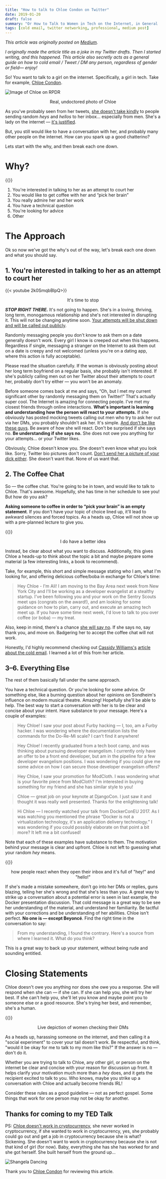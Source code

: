 ```yaml
---
title: "How to talk to Chloe Condon on Twitter"
date: 2019-01-20
draft: false
summary: "Or How to Talk to Women in Tech on the Internet, in General .... or How to Cold Tweet/Email/DM Anyone, in General"
tags: [cold email, twitter networking, professional, medium post]
---
```


_This article was originally posted on [Medium](https://medium.com/@endingwithali/how-to-talk-to-chloe-condon-on-twitter-3414597ae95c)._



_I originally made the article title as a joke in my Twitter drafts. Then I started writing, and this happened. This article also secretly acts as a general guide on how to cold email / Tweet / DM any person, regardless of gender or field— enjoy!_

So! You want to talk to a girl on the internet. Specifically, a girl in tech. Take for example, [Chloe Condon](https://twitter.com/chloecondon).


![Image of Chloe on RPDR](/2019-1/chloe.png)
<center>Real, undoctored photo of Chloe</center>

As you've probably seen from her tweets, [she doesn't take kindly](https://twitter.com/ChloeCondon/status/990028885575127041) to people sending random _heys_ and _hellos_ to her inbox... especially from men. She's a lady on the internet — [it's justified](https://www.womensmediacenter.com/speech-project/research-statistics).

But, you still would like to have a conversation with her, and probably many other people on the internet. How can you spark up a good chatterino?

Lets start with the why, and then break each one down.

# Why?

{{<youtube XL7iYqw0GNk>}}

1. You're interested in talking to her as an attempt to court her
2. You would like to get coffee with her and “pick her brain”
3. You really admire her and her work
4. You have a technical question
5. You're looking for advice
6. Other

# The Approach
Ok so now we've got the why's out of the way, let's break each one down and what you should say.
## 1. You're interested in talking to her as an attempt to court her


{{< youtube 2k0SmqbBIpQ>}}
<center>It's time to stop</center>


_**STOP RIGHT THERE.**_ It's not going to happen. She's in a loving, thriving, long term, monogamous relationship and she's not interested in disrupting it. This will not be changing anytime soon. [Your attempts will be shut down and will be called out publicly](https://twitter.com/ChloeCondon/status/1060670813723078663).

Randomly messaging people you don't know to ask them on a date generally doesn't work. Every girl I know is creeped out when this happens. Regardless if single, messaging a stranger on the Internet to ask them out on a date is creepy and not welcomed (unless you're on a dating app, where this action is fully acceptable).

Please read the situation carefully. If the woman is obviously posting about her long term boyfriend on a regular basis, she probably isn't interested. If she's publicly calling men out on her Twitter about their attempts to court her, probably don't try either — you won't be an anomaly.

Before someone comes back at me and says, “Oh, but I met my current significant other by randomly messaging them on Twitter!” That's actually super cool. The Internet is amazing for connecting people. I've met my closest friends through online interactions. **What's important is learning and understanding how the person will react to your attempts.** If she obviously has posted mocking tweets calling out men who try to ask her out via her DMs, you probably shouldn't ask her. It's simple. [And don't be like these guys](https://www.instagram.com/byefelipe/). Be aware of how she will react. Don't be surprised if she says no. **Be understanding if she says no.** She does not owe you anything for your attempts... or your Twitter likes.

Obviously, Chloe doesn't know you. She doesn't even know what you look like. Sorry, Twitter bio pictures don't count. [Don't send her a picture of your dick either](https://twitter.com/ChloeCondon/status/1086632353403854848). She doesn't want that. None of us want that.

## 2. The Coffee Chat
So — the coffee chat. You're going to be in town, and would like to talk to Chloe. That's awesome. Hopefully, she has time in her schedule to see you! But how do you ask?

**Asking someone to coffee in order to “pick your brain” is an empty statement**. If you don't have your topic of choice lined up, it'll lead to awkward silences and forced topics. As a heads up, Chloe will not show up with a pre-planned lecture to give you.

{{<youtube XXZcxKERmWE>}}
<center>I do have a better idea</center>

Instead, be clear about what you want to discuss. Additionally, this gives Chloe a heads-up to think about the topic a bit and maybe prepare some material (a few interesting links, a book to recommend).

Take, for example, this short and simple message stating who I am, what I'm looking for, and offering delicious coffee/boba in exchange for Chloe's time:


> Hey Chloe -  			I'm Ali! I am moving to the Bay Area next week from New York City and I'll be working as a developer evangelist at a stealthy startup. I've been following you and your work on the Sentry Scouts meet ups (congrats on the award!), and am looking for some guidance on how to plan, carry out, and execute an amazing tech meet up. If you have some time next week, I'd love to talk to you over coffee (or boba) — my treat.

Also, keep in mind, there's a chance [she will say no](https://you.women2.com/2018-my-year-of-no-b862acadebd8). If she says no, say thank you, and move on. Badgering her to accept the coffee chat will not work.

Honestly, I'd highly recommend checking out [Cassidy Williams's](https://twitter.com/cassidoo) [article about the cold email](http://cassidoo.github.io/networking/mentorship/advice/2015/07/20/picking-my-brain/). I learned a lot of this from her article.

## 3–6. Everything Else

The rest of them basically fall under the same approach.

You have a technical question. Or you're looking for some advice. Or something else, like a burning question about her opinions on Sondheim's influence on modern musical theatre. Amazing! Hopefully she'll be able to help. The best way to start a conversation with her is to be clear and concise about your intent. Have substance to your message. Here's a couple of examples:

> Hey Chloe! I saw your post about Furby hacking — I, too, am a Furby hacker. I was wondering where the documentation lists the commands for the Do-Re-Mi scale? I can't find it anywhere!

> Hey Chloe! I recently graduated from a tech boot camp, and was thinking about pursuing developer evangelism. I currently only have an offer to be a front end developer, but am in the pipeline for a few developer evangelism positions. I was wondering if you could give me some advice on how I can secure those developer evangelism offers?

> Hey Chloe, I saw your promotion for ModCloth. I was wondering what is your favorite piece from ModCloth? I'm interested in buying something for my friend and she has similar style to you!

> Chloe — great job on your keynote at DjangoCon. I just saw it and thought it was really well presented. Thanks for the enlightening talk!

> Hi Chloe — I recently watched your talk from DockerConEU 2017. As I was watching you mentioned the phrase “Docker is not a virtualization technology, it's an application delivery technology.” I was wondering if you could possibly elaborate on that point a bit more? It left me a bit confused!


Note that each of these examples have substance to them. The motivation behind your message is clear and upfront. Chloe is not left to guessing what your random *hey* means.


{{<youtube yWjZyJK3QFw>}}
<center>how people react when they open their inbox and it's full of "hey!" and "hello!"</center>


If she's made a mistake somewhere, don't go into her DMs or replies, guns blazing, telling her she's wrong and that she's less than you. A great way to strike up a conversation about a potential error is seen in last example, the Docker presentation discussion. That cold message is a great way to be see her understanding of the material, and understand her familiarity. Be tactful with your corrections and be understanding of her abilities. Chloe isn't perfect. **No one is — except Beyoncé**. Find the right time in the conversation to say:

> From my understanding, I found the contrary. Here's a source from where I learned it. What do you think?

This is a great way to back up your statement, without being rude and sounding entitled.

# Closing Statements

Chloe doesn't owe you anything nor does she owe you a response. She will respond when she can — if she can. If she can help you, she will try her best. If she can't help you, she'll let you know and maybe point you to someone else or a good resource. She's trying her best, and remember, she's a human.


{{<youtube Fc1P-AEaEp8>}}
<center>Live depiction of women checking their DMs</center>


As a heads up, harassing someone on the internet, and then calling it a "social experiment" to cover your tail doesn't work. Be respectful, and think, "would it be okay for me to talk to my mom like this?" If the answer is no — don't do it.

Whether you are trying to talk to Chloe, any other girl, or person on the internet be clear and concise with your reason for discussion up front. It helps clarify your motivation much more than a *hey* does, and it gets the recipient excited to talk to you. Who knows, maybe you strike up a conversation with Chloe and actually become friends IRL!

Consider these rules as a good guideline — not as perfect gospel. Some things that work for one person may not be okay for another.

## Thanks for coming to my TED Talk

PS: [Chloe doesn't work in cryptocurrency](https://medium.com/newco/how-to-succeed-at-being-a-crypto-blockchain-influencer-without-really-trying-949327ea2d47), she never worked in cryptocurrency, if she wanted to work in cryptocurrency, yes, she probably could go out and get a job in cryptocurrency because she is what? Sickening. She doesn't want to work in cryptocurrency because she is not that kind of girl (for now). Baby, everything she has she has worked for and she got herself. She built herself from the ground up...

![Shangela Dancing](/2019-1/shangela.gif)


Thank you to [Chloe Condon](https://twitter.com/ChloeCondon) for reviewing this article.

